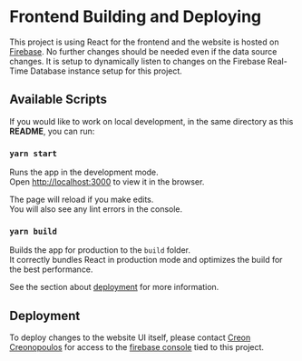 # Frontend Building and Deploying

This project is using React for the frontend and the website is hosted on [Firebase](https://firebase.google.com/). No further changes should be needed even if the data source changes. It is setup to dynamically listen to changes on the Firebase Real-Time Database instance setup for this project.

## Available Scripts

If you would like to work on local development, in the same directory as this **README**, you can run:

### `yarn start`

Runs the app in the development mode.\
Open [http://localhost:3000](http://localhost:3000) to view it in the browser.

The page will reload if you make edits.\
You will also see any lint errors in the console.

### `yarn build`

Builds the app for production to the `build` folder.\
It correctly bundles React in production mode and optimizes the build for the best performance.

See the section about [deployment](https://facebook.github.io/create-react-app/docs/deployment) for more information.

## Deployment

To deploy changes to the website UI itself, please contact [Creon Creonopoulos](mailto:creonc2@illinois.edu) for access to the [firebase console](https://console.firebase.google.com/) tied to this project.